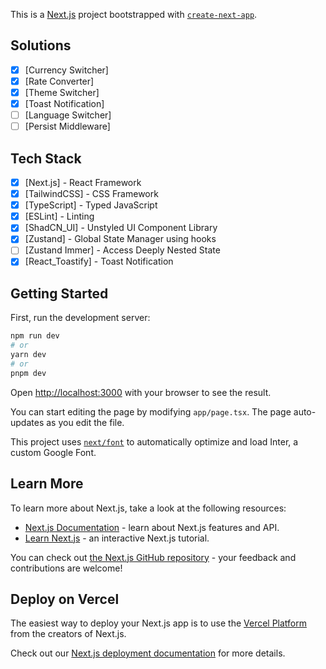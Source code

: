 This is a [Next.js](https://nextjs.org/) project bootstrapped with [`create-next-app`](https://github.com/vercel/next.js/tree/canary/packages/create-next-app).

## Solutions
- [x] [Currency Switcher]
- [x] [Rate Converter]
- [x] [Theme Switcher]
- [x] [Toast Notification]
- [ ] [Language Switcher]
- [ ] [Persist Middleware]

## Tech Stack
- [x] [Next.js] - React Framework
- [x] [TailwindCSS] - CSS Framework
- [x] [TypeScript] - Typed JavaScript
- [x] [ESLint] - Linting
- [x] [ShadCN_UI] - Unstyled UI Component Library
- [x] [Zustand] - Global State Manager using hooks
- [ ] [Zustand Immer] - Access Deeply Nested State
- [x] [React_Toastify] - Toast Notification

## Getting Started

First, run the development server:

```bash
npm run dev
# or
yarn dev
# or
pnpm dev
```

Open [http://localhost:3000](http://localhost:3000) with your browser to see the result.

You can start editing the page by modifying `app/page.tsx`. The page auto-updates as you edit the file.

This project uses [`next/font`](https://nextjs.org/docs/basic-features/font-optimization) to automatically optimize and load Inter, a custom Google Font.

## Learn More

To learn more about Next.js, take a look at the following resources:

- [Next.js Documentation](https://nextjs.org/docs) - learn about Next.js features and API.
- [Learn Next.js](https://nextjs.org/learn) - an interactive Next.js tutorial.

You can check out [the Next.js GitHub repository](https://github.com/vercel/next.js/) - your feedback and contributions are welcome!

## Deploy on Vercel

The easiest way to deploy your Next.js app is to use the [Vercel Platform](https://vercel.com/new?utm_medium=default-template&filter=next.js&utm_source=create-next-app&utm_campaign=create-next-app-readme) from the creators of Next.js.

Check out our [Next.js deployment documentation](https://nextjs.org/docs/deployment) for more details.
